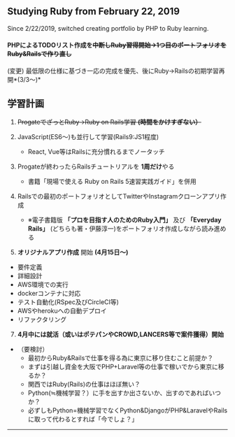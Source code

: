 ## Studying Ruby from February 22, 2019
Since 2/22/2019, switched creating portfolio by PHP to Ruby learning.

#### PHPによるTODOリスト作成を~~中断しRuby習得開始→1つ目のポートフォリオをRuby&Railsで作り直し~~
(変更)
最低限の仕様に基づき一応の完成を優先、後にRuby→Railsの初期学習再開*(3/3～)*

## 学習計画

1. ~~ProgateでざっとRuby→Ruby on Rails学習 **(時間をかけすぎない）**~~

2. JavaScript(ES6～)も並行して学習(Rails9:JS1程度)
   - React, Vue等はRailsに充分慣れるまでノータッチ

3. Progateが終わったらRailsチュートリアルを **1周だけ**やる
   - 書籍「現場で使える Ruby on Rails 5速習実践ガイド」を併用

4. Railsでの最初のポートフォリオとしてTwitterやInstagramクローンアプリ作成
   - ※電子書籍版 **「プロを目指す人のためのRuby入門」** 及び **「Everyday Rails」** (どちらも著・伊藤淳一)をポートフォリオ作成しながら読み進める

5.  **オリジナルアプリ作成** 開始 **(4月15日～)**
- 要件定義
- 詳細設計
- AWS環境での実行
- dockerコンテナに対応
- テスト自動化(RSpec及びCircleCI等)
- AWSやherokuへの自動デプロイ
- リファクタリング

7. **4月中には就活（或いはポテパンやCROWD,LANCERS等で案件獲得）開始**
- （要検討）
  - 最初からRuby&Railsで仕事を得る為に東京に移り住むこと前提か？
  - まずは引越し資金を大阪でPHP+Laravel等の仕事で稼いでから東京に移るか？
  - 関西ではRuby(Rails)の仕事はほぼ無い？
  - Python(≒機械学習？）に手を出すか出さないか、出すのであればいつか？
  - 必ずしもPython=機械学習でなくPython&DjangoがPHP&LaravelやRailsに取って代わるとすれば「今でしょ？」
---
